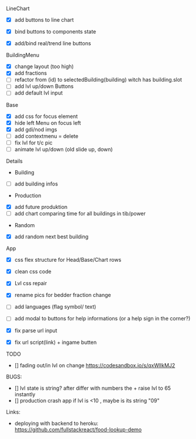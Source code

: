




LineChart
- [x] add buttons to line chart
- [x] bind buttons to components state
- [x] add/bind real/trend line buttons


BuildingMenu
- [x] change layout (too high)
- [x] add fractions
- [ ] refactor from (id) to selectedBuilding(building) witch has building.slot
- [ ] add lvl up/down Buttons
- [ ] add default lvl input

Base
- [x] add css for focus element
- [x] hide left Menu on focus left
- [x] add gdi/nod imgs
- [ ] add contextmenu = delete
- [ ] fix lvl for t/c pic
- [ ] animate lvl up/down (old slide up, down)

Details
- Building
- [ ] add building infos
- Production
- [x] add future produktion
- [ ] add chart comparing time for all buildings in tib/power
- Random
- [x] add random next best building 


App
- [x] css flex structure for Head/Base/Chart rows
- [x] clean css code
- [x] Lvl css repair
- [x] rename pics for bedder fraction change
- [ ] add languages (flag symbol/ text)
- [ ] add modal to buttons for help informations (or a help sign in the corner?)
- [x] fix parse url input
- [x] fix url script(link) + ingame butten


TODO
- [] fading out/in lvl on change https://codesandbox.io/s/qxWllkMJ2

BUGS: 
- [] lvl state is string? after differ with numbers the + raise lvl to 65 instantly
- [] production crash app if lvl is <10 , maybe is its string "09"


Links: 
- deploying with backend to heroku: https://github.com/fullstackreact/food-lookup-demo
